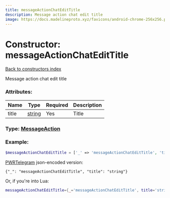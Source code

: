 ```yaml
---
title: messageActionChatEditTitle
description: Message action chat edit title
image: https://docs.madelineproto.xyz/favicons/android-chrome-256x256.png
---
```

# Constructor: messageActionChatEditTitle  
[Back to constructors index](index.md)



Message action chat edit title

### Attributes:

| Name     |    Type       | Required | Description |
|----------|---------------|----------|-------------|
|title|[string](../types/string.md) | Yes|Title|



### Type: [MessageAction](../types/MessageAction.md)


### Example:

```php
$messageActionChatEditTitle = ['_' => 'messageActionChatEditTitle', 'title' => 'string'];
```  

[PWRTelegram](https://pwrtelegram.xyz) json-encoded version:

```
{"_": "messageActionChatEditTitle", "title": "string"}
```


Or, if you're into Lua:

```lua
messageActionChatEditTitle={_='messageActionChatEditTitle', title='string'}

```



